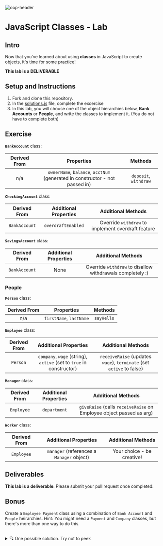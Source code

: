 ![oop-header](https://media.git.generalassemb.ly/user/41550/files/f8cffa13-3069-4078-9bd7-d9a07912bb24)

# JavaScript Classes - Lab

## Intro

Now that you've learned about using **classes** in JavaScript to create objects, it's time for some practice!

**This lab is a DELIVERABLE**

## Setup and Instructions

1. Fork and clone this repository.
2. In the [solutions.js](/solutions.js) file, complete the excercise
3. In this lab, you will choose one of the object hierarchies below, **Bank Accounts** or **People**, and write the classes to implement it. (You do not have to complete both)

## Exercise

**`BankAccount`** class:

| Derived From | Properties | Methods |
| :---: | :---: | :---: |
| n/a | `ownerName`, `balance`, `acctNum` (generated in constructor - not passed in) | `deposit`, `withdraw` |

**`CheckingAccount`** class:

| Derived From | Additional Properties | Additional Methods |
| :---: | :---: | :---: |
| `BankAccount` | `overdraftEnabled` |  Override `withdraw` to implement overdraft feature |

**`SavingsAccount`** class:

| Derived From | Additional Properties | Additional Methods |
| :---: | :---: | :---: |
| `BankAccount` | None |  Override `withdraw` to disallow withdrawals completely :) |


### People

**`Person`** class:

| Derived From | Properties | Methods |
| :---: | :---: | :---: |
| n/a | `firstName`, `lastName` | `sayHello` |

**`Employee`** class:

| Derived From | Additional Properties | Additional Methods |
| :---: | :---: | :---: |
| `Person` | `company`, `wage` (string), `active` (set to `true` in constructor) | `receiveRaise` (updates `wage`), `terminate` (set `active` to false) |

**`Manager`** class:

| Derived From | Additional Properties | Additional Methods |
| :---: | :---: | :---: |
| `Employee` | `department` | `giveRaise` (calls `receiveRaise` on Employee object passed as arg) |

**`Worker`** class:

| Derived From | Additional Properties | Additional Methods |
| :---: | :---: | :---: |
| `Employee` | `manager` (references a `Manager` object) | Your choice - be creative! |


## Deliverables

**This lab is a deliverable**. Please submit your pull request once completed.

## Bonus

Create a `Employee Payment` class using a combination of `Bank Account` and `People` heirarchies. Hint: You might need a `Payment` and `Company` classes, but there's more than one way to do this.

<br> 

<details>
  <summary> 🔍 One possible solution. Try not to peek </summary>

  <hr>
  
  [Here's an implementation](https://www.youtube.com/watch?v=dQw4w9WgXcQ&ab_channel=RickAstley) of the `People` class hierarchy. 
  
  <hr>
  
  </details>
